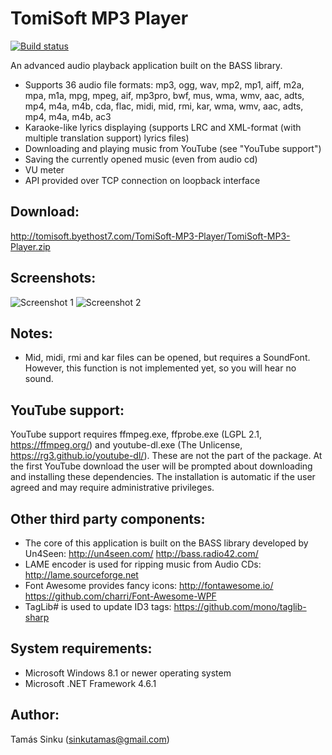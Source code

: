 TomiSoft MP3 Player
===================

[![Build status](https://ci.appveyor.com/api/projects/status/9yv8gg2qf1c80g2d?svg=true)](https://ci.appveyor.com/project/std66/tomisoft-mp3-player)

An advanced audio playback application built on the BASS library.
  - Supports 36 audio file formats: mp3, ogg, wav, mp2, mp1, aiff, m2a, mpa, m1a, mpg, mpeg, aif, mp3pro, bwf, mus, wma, wmv, aac, adts, mp4, m4a, m4b, cda, flac, midi, mid, rmi, kar, wma, wmv, aac, adts, mp4, m4a, m4b, ac3
  - Karaoke-like lyrics displaying (supports LRC and XML-format (with multiple translation support) lyrics files)
  - Downloading and playing music from YouTube (see "YouTube support")
  - Saving the currently opened music (even from audio cd)
  - VU meter
  - API provided over TCP connection on loopback interface

Download:
---------
http://tomisoft.byethost7.com/TomiSoft-MP3-Player/TomiSoft-MP3-Player.zip

Screenshots:
------------
![Screenshot 1](https://github.com/std66/TomiSoft-MP3-Player/raw/master/Screenshots/Screen1.png "Main screen")
![Screenshot 2](https://github.com/std66/TomiSoft-MP3-Player/raw/master/Screenshots/Screen2.png "Playlist")
  
Notes:
------
  - Mid, midi, rmi and kar files can be opened, but requires a SoundFont. However, this function is not implemented yet, so you will hear no sound.

YouTube support:
----------------
YouTube support requires ffmpeg.exe, ffprobe.exe (LGPL 2.1, https://ffmpeg.org/) and youtube-dl.exe (The Unlicense, https://rg3.github.io/youtube-dl/). These are not the part of the package. At the first YouTube download the user will be prompted about downloading and installing these dependencies. The installation is automatic if the user agreed and may require administrative privileges.

Other third party components:
-----------------------------
  - The core of this application is built on the BASS library developed by Un4Seen: http://un4seen.com/ http://bass.radio42.com/
  - LAME encoder is used for ripping music from Audio CDs: http://lame.sourceforge.net
  - Font Awesome provides fancy icons: http://fontawesome.io/ https://github.com/charri/Font-Awesome-WPF
  - TagLib# is used to update ID3 tags: https://github.com/mono/taglib-sharp

System requirements:
--------------------
  - Microsoft Windows 8.1 or newer operating system
  - Microsoft .NET Framework 4.6.1
  
Author:
-------
Tamás Sinku (sinkutamas@gmail.com)
